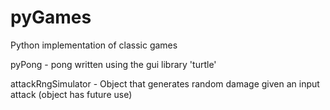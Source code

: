 # pyGames
Python implementation of classic games

pyPong - pong written using the gui library 'turtle'

attackRngSimulator - Object that generates random damage given an input attack (object has future use)


